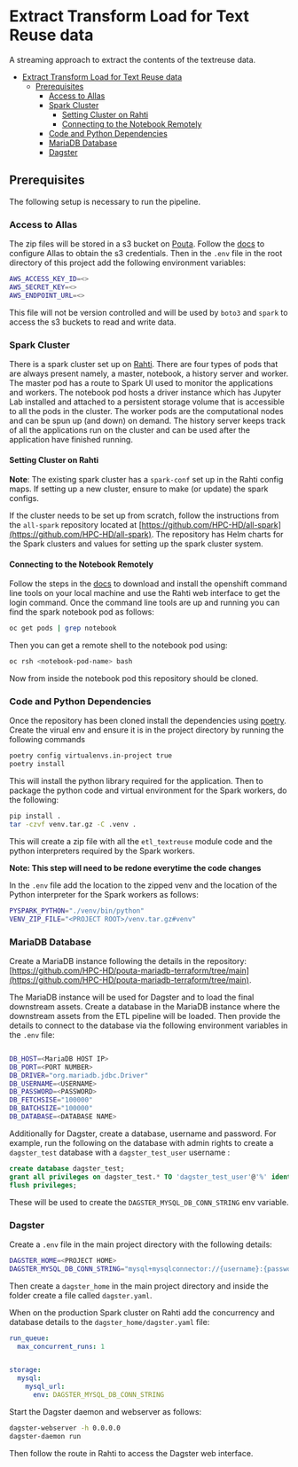 # Extract Transform Load for Text Reuse data

A streaming approach to extract the contents of the textreuse data. 

- [Extract Transform Load for Text Reuse data](#extract-transform-load-for-text-reuse-data)
  - [Prerequisites](#prerequisites)
    - [Access to Allas](#access-to-allas)
    - [Spark Cluster](#spark-cluster)
      - [Setting Cluster on Rahti](#setting-cluster-on-rahti)
      - [Connecting to the Notebook Remotely](#connecting-to-the-notebook-remotely)
    - [Code and Python Dependencies](#code-and-python-dependencies)
    - [MariaDB Database](#mariadb-database)
    - [Dagster](#dagster)

## Prerequisites 

The following setup is necessary to run the pipeline.

### Access to Allas

The zip files will be stored in a s3 bucket on [Pouta](pouta.csc.fi). Follow the [docs](https://docs.csc.fi/data/Allas/using_allas/s3_client/) to configure Allas to obtain the s3 credentials. Then in the `.env` file in the root directory of this project add the following environment variables:

```bash
AWS_ACCESS_KEY_ID=<>
AWS_SECRET_KEY=<>
AWS_ENDPOINT_URL=<>
```

This file will not be version controlled and will be used by `boto3` and `spark` to access the s3 buckets to read and write data.

### Spark Cluster

There is a spark cluster set up on [Rahti](https://docs.csc.fi/apps/spark/). There are four types of pods that are always present namely, a master, notebook, a history server and worker. The master pod has a route to Spark UI used to monitor the applications and workers. The notebook pod hosts a driver instance which has Jupyter Lab installed and attached to a persistent storage volume that is accessible to all the pods in the cluster. The worker pods are the computational nodes and can be spun up (and down) on demand. The history server keeps track of all the applications run on the cluster and can be used after the application have finished running.

#### Setting Cluster on Rahti 

**Note**: The existing spark cluster has a `spark-conf` set up in the Rahti config maps. If setting up a new cluster, ensure to make (or update) the spark configs.

If the cluster needs to be set up from scratch, follow the instructions from the `all-spark` repository located at [https://github.com/HPC-HD/all-spark](https://github.com/HPC-HD/all-spark). The repository has Helm charts for the Spark clusters and values for setting up the spark cluster system.

#### Connecting to the Notebook Remotely

Follow the steps in the [docs](https://docs.csc.fi/cloud/rahti/usage/cli/#the-command-line-tools-page-in-the-openshift-web-ui) to download and install the openshift command line tools on your local machine and use the Rahti web interface to get the login command. Once the command line tools are up and running you can find the spark notebook pod as follows:

```bash
oc get pods | grep notebook
```

Then you can get a remote shell to the notebook pod using:

```bash
oc rsh <notebook-pod-name> bash
```

Now from inside the notebook pod this repository should be cloned.

### Code and Python Dependencies

Once the repository has been cloned install the dependencies using [poetry](https://python-poetry.org). Create the virual env and ensure it is in the project directory by running the following commands

```bash
poetry config virtualenvs.in-project true
poetry install
```

This will install the python library required for the application. Then to package the python code and virtual environment for the Spark workers, do the following:

```bash
pip install .
tar -czvf venv.tar.gz -C .venv .
```

This will create a zip file with all the `etl_textreuse` module code and the python interpreters required by the Spark workers.

**Note: This step will need to be redone everytime the code changes**

In the `.env` file add the location to the zipped venv and the location of the Python interpreter for the Spark workers as follows:

```bash
PYSPARK_PYTHON="./venv/bin/python"
VENV_ZIP_FILE="<PROJECT ROOT>/venv.tar.gz#venv"
```

### MariaDB Database

Create a MariaDB instance following the details in the repository: [https://github.com/HPC-HD/pouta-mariadb-terraform/tree/main](https://github.com/HPC-HD/pouta-mariadb-terraform/tree/main).


The MariaDB instance will be used for Dagster and to load the final downstream assets. Create a database in the MariaDB instance where the downstream assets from the ETL pipeline will be loaded. Then provide the details to connect to the database via the following environment variables in the `.env` file:

```bash

DB_HOST=<MariaDB HOST IP>
DB_PORT=<PORT NUMBER>
DB_DRIVER="org.mariadb.jdbc.Driver"
DB_USERNAME=<USERNAME>
DB_PASSWORD=<PASSWORD>
DB_FETCHSISE="100000"
DB_BATCHSIZE="100000"
DB_DATABASE=<DATABASE NAME>
```


Additionally for Dagster, create a database, username and password. For example, run the following on the database with admin rights to create a `dagster_test` database with a `dagster_test_user` username :

```sql
create database dagster_test;
grant all privileges on dagster_test.* TO 'dagster_test_user'@'%' identified by '<password>';
flush privileges;
```

These will be used to create the `DAGSTER_MYSQL_DB_CONN_STRING` env variable.


### Dagster

Create a `.env` file in the main project directory with the following details:

```bash
DAGSTER_HOME=<PROJECT HOME>
DAGSTER_MYSQL_DB_CONN_STRING="mysql+mysqlconnector://{username}:{password}@{hostname}:{port}/{db_name}?charset=utf8mb4&collation=utf8mb4_general_ci"
```

Then create a `dagster_home` in the main project directory and inside the folder create a file called `dagster.yaml`.

When on the production Spark cluster on Rahti add the concurrency and database details to the `dagster_home/dagster.yaml` file:

```yaml
run_queue:
  max_concurrent_runs: 1


storage:
  mysql:
    mysql_url: 
      env: DAGSTER_MYSQL_DB_CONN_STRING
```


Start the Dagster daemon and webserver as follows:

```bash
dagster-webserver -h 0.0.0.0
dagster-daemon run
```

Then follow the route in Rahti to access the Dagster web interface.